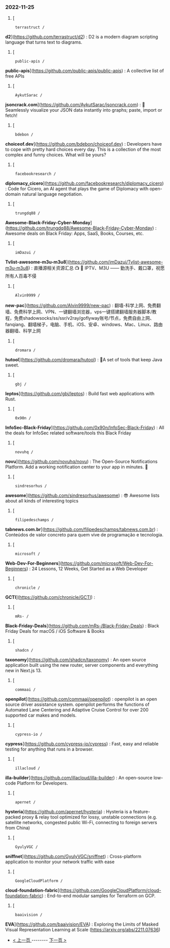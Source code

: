 ### 2022-11-25 
1. [
    

        terrastruct /
**d2**](https://github.com/terrastruct/d2) : D2 is a modern diagram scripting language that turns text to diagrams.
1. [
    

        public-apis /
**public-apis**](https://github.com/public-apis/public-apis) : A collective list of free APIs
1. [
    

        AykutSarac /
**jsoncrack.com**](https://github.com/AykutSarac/jsoncrack.com) : 🔮 Seamlessly visualize your JSON data instantly into graphs; paste, import or fetch!
1. [
    

        bdebon /
**choiceof.dev**](https://github.com/bdebon/choiceof.dev) : Developers have to cope with pretty hard choices every day. This is a collection of the most complex and funny choices. What will be yours?
1. [
    

        facebookresearch /
**diplomacy_cicero**](https://github.com/facebookresearch/diplomacy_cicero) : Code for Cicero, an AI agent that plays the game of Diplomacy with open-domain natural language negotiation.
1. [
    

        trungdq88 /
**Awesome-Black-Friday-Cyber-Monday**](https://github.com/trungdq88/Awesome-Black-Friday-Cyber-Monday) : Awesome deals on Black Friday: Apps, SaaS, Books, Courses, etc.
1. [
    

        imDazui /
**Tvlist-awesome-m3u-m3u8**](https://github.com/imDazui/Tvlist-awesome-m3u-m3u8) : 直播源相关资源汇总 📺 💯 IPTV、M3U —— 勤洗手、戴口罩，祝愿所有人百毒不侵
1. [
    

        Alvin9999 /
**new-pac**](https://github.com/Alvin9999/new-pac) : 翻墙-科学上网、免费翻墙、免费科学上网、VPN、一键翻墙浏览器，vps一键搭建翻墙服务器脚本/教程，免费shadowsocks/ss/ssr/v2ray/goflyway账号/节点，免费自由上网、fanqiang、翻墙梯子，电脑、手机、iOS、安卓、windows、Mac、Linux、路由器翻墙、科学上网
1. [
    

        dromara /
**hutool**](https://github.com/dromara/hutool) : 🍬A set of tools that keep Java sweet.
1. [
    

        gbj /
**leptos**](https://github.com/gbj/leptos) : Build fast web applications with Rust.
1. [
    

        0x90n /
**InfoSec-Black-Friday**](https://github.com/0x90n/InfoSec-Black-Friday) : All the deals for InfoSec related software/tools this Black Friday
1. [
    

        novuhq /
**novu**](https://github.com/novuhq/novu) : The Open-Source Notifications Platform. Add a working notification center to your app in minutes. 🚀
1. [
    

        sindresorhus /
**awesome**](https://github.com/sindresorhus/awesome) : 😎 Awesome lists about all kinds of interesting topics
1. [
    

        filipedeschamps /
**tabnews.com.br**](https://github.com/filipedeschamps/tabnews.com.br) : Conteúdos de valor concreto para quem vive de programação e tecnologia.
1. [
    

        microsoft /
**Web-Dev-For-Beginners**](https://github.com/microsoft/Web-Dev-For-Beginners) : 24 Lessons, 12 Weeks, Get Started as a Web Developer
1. [
    

        chronicle /
**GCTI**](https://github.com/chronicle/GCTI) : 
1. [
    

        mRs- /
**Black-Friday-Deals**](https://github.com/mRs-/Black-Friday-Deals) : Black Friday Deals for macOS / iOS Software & Books
1. [
    

        shadcn /
**taxonomy**](https://github.com/shadcn/taxonomy) : An open source application built using the new router, server components and everything new in Next.js 13.
1. [
    

        commaai /
**openpilot**](https://github.com/commaai/openpilot) : openpilot is an open source driver assistance system. openpilot performs the functions of Automated Lane Centering and Adaptive Cruise Control for over 200 supported car makes and models.
1. [
    

        cypress-io /
**cypress**](https://github.com/cypress-io/cypress) : Fast, easy and reliable testing for anything that runs in a browser.
1. [
    

        illacloud /
**illa-builder**](https://github.com/illacloud/illa-builder) : An open-source low-code Platform for Developers.
1. [
    

        apernet /
**hysteria**](https://github.com/apernet/hysteria) : Hysteria is a feature-packed proxy & relay tool optimized for lossy, unstable connections (e.g. satellite networks, congested public Wi-Fi, connecting to foreign servers from China)
1. [
    

        GyulyVGC /
**sniffnet**](https://github.com/GyulyVGC/sniffnet) : Cross-platform application to monitor your network traffic with ease
1. [
    

        GoogleCloudPlatform /
**cloud-foundation-fabric**](https://github.com/GoogleCloudPlatform/cloud-foundation-fabric) : End-to-end modular samples for Terraform on GCP.
1. [
    

        baaivision /
**EVA**](https://github.com/baaivision/EVA) : Exploring the Limits of Masked Visual Representation Learning at Scale (https://arxiv.org/abs/2211.07636) 

- [ < 上一页 ](https://github.com/able8/github-trending-daily-record/blob/master/2022-11-24.md) -------- [ 下一页 > ](https://github.com/able8/github-trending-daily-record/blob/master/2022-11-26.md)
